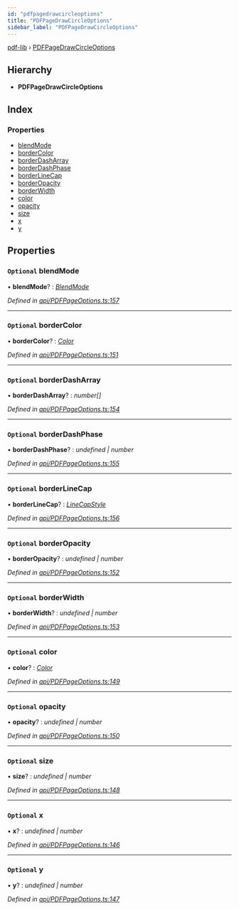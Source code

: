 ```yaml
---
id: "pdfpagedrawcircleoptions"
title: "PDFPageDrawCircleOptions"
sidebar_label: "PDFPageDrawCircleOptions"
---
```


[pdf-lib](../index.md) › [PDFPageDrawCircleOptions](pdfpagedrawcircleoptions.md)

## Hierarchy

* **PDFPageDrawCircleOptions**

## Index

### Properties

* [blendMode](pdfpagedrawcircleoptions.md#optional-blendmode)
* [borderColor](pdfpagedrawcircleoptions.md#optional-bordercolor)
* [borderDashArray](pdfpagedrawcircleoptions.md#optional-borderdasharray)
* [borderDashPhase](pdfpagedrawcircleoptions.md#optional-borderdashphase)
* [borderLineCap](pdfpagedrawcircleoptions.md#optional-borderlinecap)
* [borderOpacity](pdfpagedrawcircleoptions.md#optional-borderopacity)
* [borderWidth](pdfpagedrawcircleoptions.md#optional-borderwidth)
* [color](pdfpagedrawcircleoptions.md#optional-color)
* [opacity](pdfpagedrawcircleoptions.md#optional-opacity)
* [size](pdfpagedrawcircleoptions.md#optional-size)
* [x](pdfpagedrawcircleoptions.md#optional-x)
* [y](pdfpagedrawcircleoptions.md#optional-y)

## Properties

### `Optional` blendMode

• **blendMode**? : *[BlendMode](../enums/blendmode.md)*

*Defined in [api/PDFPageOptions.ts:157](https://github.com/Hopding/pdf-lib/blob/aa457ba/src/api/PDFPageOptions.ts#L157)*

___

### `Optional` borderColor

• **borderColor**? : *[Color](../index.md#color)*

*Defined in [api/PDFPageOptions.ts:151](https://github.com/Hopding/pdf-lib/blob/aa457ba/src/api/PDFPageOptions.ts#L151)*

___

### `Optional` borderDashArray

• **borderDashArray**? : *number[]*

*Defined in [api/PDFPageOptions.ts:154](https://github.com/Hopding/pdf-lib/blob/aa457ba/src/api/PDFPageOptions.ts#L154)*

___

### `Optional` borderDashPhase

• **borderDashPhase**? : *undefined | number*

*Defined in [api/PDFPageOptions.ts:155](https://github.com/Hopding/pdf-lib/blob/aa457ba/src/api/PDFPageOptions.ts#L155)*

___

### `Optional` borderLineCap

• **borderLineCap**? : *[LineCapStyle](../enums/linecapstyle.md)*

*Defined in [api/PDFPageOptions.ts:156](https://github.com/Hopding/pdf-lib/blob/aa457ba/src/api/PDFPageOptions.ts#L156)*

___

### `Optional` borderOpacity

• **borderOpacity**? : *undefined | number*

*Defined in [api/PDFPageOptions.ts:152](https://github.com/Hopding/pdf-lib/blob/aa457ba/src/api/PDFPageOptions.ts#L152)*

___

### `Optional` borderWidth

• **borderWidth**? : *undefined | number*

*Defined in [api/PDFPageOptions.ts:153](https://github.com/Hopding/pdf-lib/blob/aa457ba/src/api/PDFPageOptions.ts#L153)*

___

### `Optional` color

• **color**? : *[Color](../index.md#color)*

*Defined in [api/PDFPageOptions.ts:149](https://github.com/Hopding/pdf-lib/blob/aa457ba/src/api/PDFPageOptions.ts#L149)*

___

### `Optional` opacity

• **opacity**? : *undefined | number*

*Defined in [api/PDFPageOptions.ts:150](https://github.com/Hopding/pdf-lib/blob/aa457ba/src/api/PDFPageOptions.ts#L150)*

___

### `Optional` size

• **size**? : *undefined | number*

*Defined in [api/PDFPageOptions.ts:148](https://github.com/Hopding/pdf-lib/blob/aa457ba/src/api/PDFPageOptions.ts#L148)*

___

### `Optional` x

• **x**? : *undefined | number*

*Defined in [api/PDFPageOptions.ts:146](https://github.com/Hopding/pdf-lib/blob/aa457ba/src/api/PDFPageOptions.ts#L146)*

___

### `Optional` y

• **y**? : *undefined | number*

*Defined in [api/PDFPageOptions.ts:147](https://github.com/Hopding/pdf-lib/blob/aa457ba/src/api/PDFPageOptions.ts#L147)*
